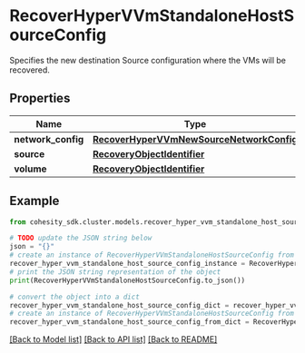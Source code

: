 # RecoverHyperVVmStandaloneHostSourceConfig

Specifies the new destination Source configuration where the VMs will be recovered.

## Properties

Name | Type | Description | Notes
------------ | ------------- | ------------- | -------------
**network_config** | [**RecoverHyperVVmNewSourceNetworkConfig**](RecoverHyperVVmNewSourceNetworkConfig.md) |  | [optional] 
**source** | [**RecoveryObjectIdentifier**](RecoveryObjectIdentifier.md) |  | 
**volume** | [**RecoveryObjectIdentifier**](RecoveryObjectIdentifier.md) |  | 

## Example

```python
from cohesity_sdk.cluster.models.recover_hyper_vvm_standalone_host_source_config import RecoverHyperVVmStandaloneHostSourceConfig

# TODO update the JSON string below
json = "{}"
# create an instance of RecoverHyperVVmStandaloneHostSourceConfig from a JSON string
recover_hyper_vvm_standalone_host_source_config_instance = RecoverHyperVVmStandaloneHostSourceConfig.from_json(json)
# print the JSON string representation of the object
print(RecoverHyperVVmStandaloneHostSourceConfig.to_json())

# convert the object into a dict
recover_hyper_vvm_standalone_host_source_config_dict = recover_hyper_vvm_standalone_host_source_config_instance.to_dict()
# create an instance of RecoverHyperVVmStandaloneHostSourceConfig from a dict
recover_hyper_vvm_standalone_host_source_config_from_dict = RecoverHyperVVmStandaloneHostSourceConfig.from_dict(recover_hyper_vvm_standalone_host_source_config_dict)
```
[[Back to Model list]](../README.md#documentation-for-models) [[Back to API list]](../README.md#documentation-for-api-endpoints) [[Back to README]](../README.md)


